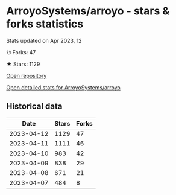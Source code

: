 # ArroyoSystems/arroyo - stars & forks statistics

Stats updated on Apr 2023, 12

☋ Forks: 47

★ Stars: 1129

[Open repository](https://github.com/ArroyoSystems/arroyo)

[Open detailed stats for ArroyoSystems/arroyo](https://reviewgithub.com/rep/ArroyoSystems/arroyo)

## Historical data
| Date | Stars | Forks |
|------|-------|-------|
| 2023-04-12 | 1129 | 47 | 
| 2023-04-11 | 1111 | 46 | 
| 2023-04-10 | 983 | 42 | 
| 2023-04-09 | 838 | 29 | 
| 2023-04-08 | 671 | 21 | 
| 2023-04-07 | 484 | 8 | 

